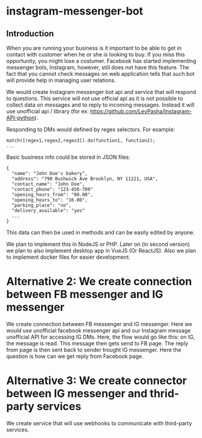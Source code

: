 # instagram-messenger-bot

## Introduction

When you are running your business is it important to be able to get in contact with customer when he or she is looking to buy. If you miss this opportunity, you might lose a costumer. Facebook has started implementing messenger bots, Instagram, however, still does not have this feature. The fact that you cannot check messages on web application tells that such bot will provide help in managing user relations.


We would create Instagram messenger bot api and service that will respond to questions. This service will not use official api as it is not possible to collect data on messages and to reply to incoming messages. Instead it will use unofficial api / library (for ex: https://github.com/LevPasha/Instagram-API-python).

Responding to DMs would defined by regex selectors. For example:

```
match([regex1,regex2,regex3]).do(function1, function2);
...
```

Basic business info could be stored in JSON files:

```
{
  "name": "John Doe's bakery",
  "address": "790 Bushwick Ave Brooklyn, NY 11221, USA",
  "contact_name": "John Doe",
  "contact_phone": "123-456-789"
  "opening_hours_from": "08.00",
  "opening_hours_to": "16.00",
  "parking_place": "no",
  "delivery_available": "yes"
  ...
}
```

This data can then be used in methods and can be easily edited by anyone.

We plan to implement this in NodeJS or PHP. Later on (in second version) we plan to also implement desktop app in VueJS (Or ReactJS). Also we plan to implement docker files for easier development.


# Alternative 2: We create connection between FB messenger and IG messenger

We create connection between FB messenger and IG messenger. Here we would use unofficial facebook messenger api and our Instagram message unofficial API for accessing IG DMs. Here, the flow would go like this: on IG, the message is read. This message then gets send to FB page. The reply from page is then sent back to sender trought IG messenger. Here the question is how can we get reply from Facebook page.


# Alternative 3: We create connector between IG messenger and thrid-party services

We create service that will use webhooks to communicate with third-party services.